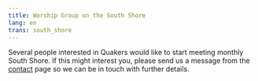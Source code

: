 ```yaml
---
title: Worship Group on the South Shore
lang: en
trans: south_shore
---
```

Several people interested in Quakers would like to start meeting monthly South Shore. If this might interest you, please send us a message from the [contact](/contact.html) page so we can be in touch with further details.
